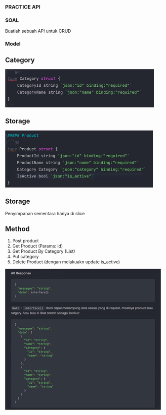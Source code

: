 ### PRACTICE API

### SOAL

Buatlah sebuah API untuk CRUD 

### Model 

## Category

![alt text](model_category.png)

## Storage 

![alt text](product_category.png)

## Storage 
Penyimpanan sementara hanya di slice

## Method 
1. Post product
2. Get Product (Params: id)
3. Get Product By Category (List)
4. Put category
5. Delete Product (dengan melakuakn update is_active)

![alt text](bawa_gorm.png)




